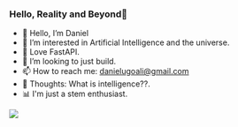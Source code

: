 ### Hello, Reality and Beyond👋

- 📜 Hello, I’m Daniel
- 👀 I’m interested in Artificial Intelligence and the universe.
- 🫎 Love FastAPI.
- 📑 I’m looking to just build.
- 📫 How to reach me: danielugoali@gmail.com 
- 🧠 Thoughts: What is intelligence??.
- 📊 I'm just a stem enthusiast.

<img align="center" src="https://github-readme-stats.vercel.app/api/top-langs?username=DanielUgoAli&show_icons=true&locale=en&theme=vue-dark&langs_count=10&hide_border=true">

[comment]: <[![GitHub Streak](https://streak-stats.demolab.com/?user=DanielUgoAli&theme=dark)](https://git.io/streak-stats)>

<!---
DanielUgoAli/DanielUgoAli is a ✨ special ✨ repository because its `README.md` (this file) appears on your GitHub profile.
You can click the Preview link to take a look at your changes.
--->
